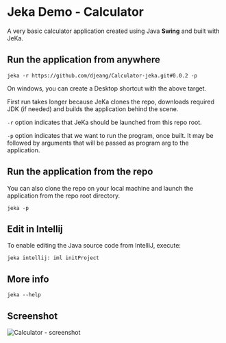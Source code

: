 # Jeka Demo - Calculator

A very basic calculator application created using Java **Swing** and built with JeKa.

## Run the application from anywhere
```shell
jeka -r https://github.com/djeang/Calculator-jeka.git#0.0.2 -p
```

On windows, you can create a Desktop shortcut with the above target.

First run takes longer because JeKa clones the repo, downloads required JDK (if needed) and builds the application 
behind the scene.

`-r` option indicates that JeKa should be launched from this repo root.

`-p` option indicates that we want to run the program, once built. 
It may be followed by arguments that will be passed as program arg to the application.

## Run the application from the repo 

You can also clone the repo on your local machine and launch the application 
from the repo root directory.

```shell
jeka -p
```

## Edit in Intellij

To enable editing the Java source code from IntelliJ, execute:

```shell
jeka intellij: iml initProject
```

## More info

```shell
jeka --help
```

## Screenshot

![Calculator - screenshot](screenshots/standard-light.png) 

